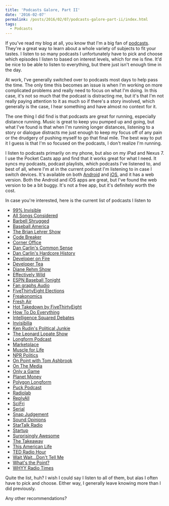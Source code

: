 ```yaml
---
title: 'Podcasts Galore, Part II'
date: '2016-02-07'
permalink: /posts/2016/02/07/podcasts-galore-part-ii/index.html
tags:
  - Podcasts
---
```


If you've read my blog at all, you know that I'm a big fan of <a href="http://kpwags.com/2014/02/05/podcasts-galore.html">podcasts</a>. They're a great way to learn about a whole variety of subjects to fit your tastes. I listen to so many podcasts I unfortunately have to pick and choose which episodes I listen to based on interest levels, which for me is fine. It'd be nice to be able to listen to everything, but there just isn't enough time in the day.
<!-- excerpt -->

At work, I've generally switched over to podcasts most days to help pass the time. The only time this becomes an issue is when I'm working on more complicated problems and really need to focus on what I'm doing. In this case, it's not so much that the podcast is distracting me, but it's that I'm not really paying attention to it as much so if there's a story involved, which generally is the case, I hear something and have almost no context for it.

The one thing I did find is that podcasts are great for running, especially distance running. Music is great to keep you pumped up and going, but what I've found is that when I'm running longer distances, listening to a story or dialogue distracts me just enough to keep my focus off of any pain or the drudgery of pushing myself to go that final mile. The best way to put it I guess is that I'm so focused on the podcasts, I don't realize I'm running.

I listen to podcasts primarily on my phone, but also on my iPad and Nexus 7. I use the Pocket Casts app and find that it works great for what I need. It syncs my podcasts, podcast playlists, which podcasts I've listened to, and best of all, where I'm at in the current podcast I'm listening to in case I switch devices. It's available on both <a href="https://play.google.com/store/apps/details?id=au.com.shiftyjelly.pocketcasts" target="_blank" rel="noopener">Android</a> and <a href="https://itunes.apple.com/us/app/pocket-casts/id414834813?mt=8" target="_blank" rel="noopener">iOS</a>, and it has a web version. Both the Android and iOS apps are great, but I've found the web version to be a bit buggy. It's not a free app, but it's definitely worth the cost.

In case you're interested, here is the current list of podcasts I listen to

-   <a href="http://99percentinvisible.org/" target="_blank" rel="noopener">
        99% Invisible
    </a>
-   <a href="http://www.npr.org/sections/allsongs/" target="_blank" rel="noopener">
        All Songs Considered
    </a>
-   <a href="http://daily.barbellshrugged.com/" target="_blank" rel="noopener">
        Barbell Shrugged
    </a>
-   <a href="http://www.baseballamerica.com/" target="_blank" rel="noopener">
        Baseball America
    </a>
-   <a href="http://www.wnyc.org/shows/bl/" target="_blank" rel="noopener">
        The Brian Lehrer Show
    </a>
-   <a href="http://content.codebreaker.codes/episodes" target="_blank" rel="noopener">
        Code Breaker
    </a>
-   <a href="http://www.marketplace.org/topics/business/corner-office" target="_blank" rel="noopener">
        Corner Office
    </a>
-   <a href="http://www.dancarlin.com/common-sense-home-landing-page/" target="_blank" rel="noopener">
        Dan Carlin's Common Sense
    </a>
-   <a href="http://www.dancarlin.com/hardcore-history-series/" target="_blank" rel="noopener">
        Dan Carlin's Hardcore History
    </a>
-   <a href="http://developeronfire.com/" target="_blank" rel="noopener">
        Developer on Fire
    </a>
-   <a href="http://developertea.com/" target="_blank" rel="noopener">
        Developer Tea
    </a>
-   <a href="https://thedianerehmshow.org/" target="_blank" rel="noopener">
        Diane Rehm Show
    </a>
-   <a href="http://www.baseballprospectus.com/blog/daily_podcast/" target="_blank" rel="noopener">
        Effectively Wild
    </a>
-   <a href="http://espn.go.com/espnradio/podcast/archive?id=2386164" target="_blank" rel="noopener">
        ESPN Baseball Tonight
    </a>
-   <a href="http://www.fangraphs.com/blogs/category/podcast/" target="_blank" rel="noopener">
        Fan graphs Audio
    </a>
-   <a href="http://fivethirtyeight.com/tag/fivethirtyeight-podcasts/" target="_blank" rel="noopener">
        FiveThirtyEight Elections
    </a>
-   <a href="http://freakonomics.com/" target="_blank" rel="noopener">
        Freakonomics
    </a>
-   <a href="http://www.npr.org/programs/fresh-air/" target="_blank" rel="noopener">
        Fresh Air
    </a>
-   <a href="http://fivethirtyeight.com/tag/fivethirtyeight-podcasts/" target="_blank" rel="noopener">
        Hot Takedown by FiveThirtyEight
    </a>
-   <a href="http://howtodoeverything.org/" target="_blank" rel="noopener">
        How To Do Everything
    </a>
-   <a href="http://www.intelligencesquaredus.org/" target="_blank" rel="noopener">
        Intelligence Squared Debates
    </a>
-   <a href="http://www.npr.org/podcasts/510307/invisibilia" target="_blank" rel="noopener">
        Invisibilia
    </a>
-   <a href="http://krpoliticaljunkie.com/" target="_blank" rel="noopener">
        Ken Rudin's Political Junkie
    </a>
-   <a href="http://www.wnyc.org/shows/lopate/" target="_blank" rel="noopener">
        The Leonard Lopate Show
    </a>
-   <a href="http://longform.org/podcast" target="_blank" rel="noopener">
        Longform Podcast
    </a>
-   <a href="http://www.marketplace.org" target="_blank" rel="noopener">
        Marketplace
    </a>
-   <a href="http://www.muscleforlife.com" target="_blank" rel="noopener">
        Muscle for Life
    </a>
-   <a href="http://www.npr.org/podcasts/510310/npr-politics-podcast" target="_blank" rel="noopener">
        NPR Politics
    </a>
-   <a href="http://onpoint.wbur.org/" target="_blank" rel="noopener">
        On Point with Tom Ashbrook
    </a>
-   <a href="http://www.onthemedia.org/" target="_blank" rel="noopener">
        On The Media
    </a>
-   <a href="http://onlyagame.wbur.org/" target="_blank" rel="noopener">
        Only a Game
    </a>
-   <a href="http://www.npr.org/sections/money/" target="_blank" rel="noopener">
        Planet Money
    </a>
-   <a href="https://soundcloud.com/polygon-longform" target="_blank" rel="noopener">
        Polygon Longform
    </a>
-   <a href="http://www.puckpodcast.com" target="_blank" rel="noopener">
        Puck Podcast
    </a>
-   <a href="http://www.radiolab.org/" target="_blank" rel="noopener">
        Radiolab
    </a>
-   <a href="https://gimletmedia.com/show/reply-all/" target="_blank" rel="noopener">
        ReplyAll
    </a>
-   <a href="http://www.sciencefriday.com/" target="_blank" rel="noopener">
        SciFri
    </a>
-   <a href="https://serialpodcast.org/" target="_blank" rel="noopener">
        Serial
    </a>
-   <a href="http://snapjudgment.org/" target="_blank" rel="noopener">
        Snap Judgement
    </a>
-   <a href="http://www.soundopinions.org/" target="_blank" rel="noopener">
        Sound Opinions
    </a>
-   <a href="http://www.startalkradio.net/" target="_blank" rel="noopener">
        StarTalk Radio
    </a>
-   <a href="https://gimletmedia.com/show/startup/" target="_blank" rel="noopener">
        Startup
    </a>
-   <a href="https://gimletmedia.com/show/surprisingly-awesome/" target="_blank" rel="noopener">
        Surprisingly Awesome
    </a>
-   <a href="http://www.thetakeaway.org/" target="_blank" rel="noopener">
        The Takeaway
    </a>
-   <a href="http://www.thisamericanlife.org/" target="_blank" rel="noopener">
        This American Life
    </a>
-   <a href="http://www.npr.org/programs/ted-radio-hour/" target="_blank" rel="noopener">
        TED Radio Hour
    </a>
-   <a href="http://www.npr.org/programs/wait-wait-dont-tell-me/" target="_blank" rel="noopener">
        Wait Wait...Don't Tell Me
    </a>
-   <a href="http://fivethirtyeight.com/tag/fivethirtyeight-podcasts/" target="_blank" rel="noopener">
        What's the Point?
    </a>
-   <a href="http://whyy.org/cms/radiotimes/" target="_blank" rel="noopener">
        WHYY Radio Times
    </a>

Quite the list, huh? I wish I could say I listen to all of them, but alas I often have to pick and choose. Either way, I generally leave knowing more than I did previously.

Any other recommendations?
